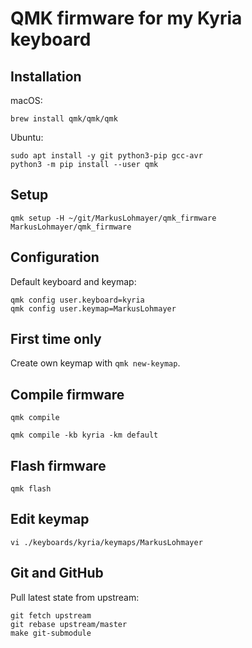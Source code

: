 # QMK firmware for my Kyria keyboard

## Installation

macOS:

```
brew install qmk/qmk/qmk
```

Ubuntu:

```
sudo apt install -y git python3-pip gcc-avr
python3 -m pip install --user qmk
```


## Setup

```
qmk setup -H ~/git/MarkusLohmayer/qmk_firmware MarkusLohmayer/qmk_firmware
```


## Configuration

Default keyboard and keymap:

```
qmk config user.keyboard=kyria
qmk config user.keymap=MarkusLohmayer
```


## First time only

Create own keymap with `qmk new-keymap`.


## Compile firmware

```
qmk compile
```

```
qmk compile -kb kyria -km default
```


## Flash firmware

```
qmk flash
```


## Edit keymap

```
vi ./keyboards/kyria/keymaps/MarkusLohmayer
```


## Git and GitHub

Pull latest state from upstream:

```
git fetch upstream
git rebase upstream/master
make git-submodule
```

